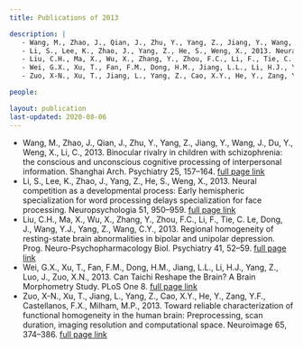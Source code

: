 ```yaml
---
title: Publications of 2013

description: |
   - Wang, M., Zhao, J., Qian, J., Zhu, Y., Yang, Z., Jiang, Y., Wang, J., Du, Y., Weng, X., Li, C., 2013. Binocular rivalry in children with schizophrenia: the conscious and unconscious cognitive processing of interpersonal information. Shanghai Arch. Psychiatry 25, 157–164. [full page link](https://doi.org/10.3969/j.issn.1002-0829.2013.03.005)
   - Li, S., Lee, K., Zhao, J., Yang, Z., He, S., Weng, X., 2013. Neural competition as a developmental process: Early hemispheric specialization for word processing delays specialization for face processing. Neuropsychologia 51, 950–959. [full page link](https://doi.org/10.1016/j.neuropsychologia.2013.02.006)
   - Liu, C.H., Ma, X., Wu, X., Zhang, Y., Zhou, F.C., Li, F., Tie, C. Le, Dong, J., Wang, Y.J., Yang, Z., Wang, C.Y., 2013. Regional homogeneity of resting-state brain abnormalities in bipolar and unipolar depression. Prog. Neuro-Psychopharmacology Biol. Psychiatry 41, 52–59. [full page link](https://doi.org/10.1016/j.pnpbp.2012.11.010)
   - Wei, G.X., Xu, T., Fan, F.M., Dong, H.M., Jiang, L.L., Li, H.J., Yang, Z., Luo, J., Zuo, X.N., 2013. Can Taichi Reshape the Brain? A Brain Morphometry Study. PLoS One 8. [full page link](https://doi.org/10.1371/journal.pone.0061038)
   - Zuo, X-N., Xu, T., Jiang, L., Yang, Z., Cao, X.Y., He, Y., Zang, Y.F., Castellanos, F.X., Milham, M.P., 2013. Toward reliable characterization of functional homogeneity in the human brain: Preprocessing, scan duration, imaging resolution and computational space. Neuroimage 65, 374–386. [full page link](https://doi.org/10.1016/j.neuroimage.2012.10.017)

people:

layout: publication
last-updated: 2020-08-06
---
```


- Wang, M., Zhao, J., Qian, J., Zhu, Y., Yang, Z., Jiang, Y., Wang, J., Du, Y., Weng, X., Li, C., 2013. Binocular rivalry in children with schizophrenia: the conscious and unconscious cognitive processing of interpersonal information. Shanghai Arch. Psychiatry 25, 157–164. [full page link](https://doi.org/10.3969/j.issn.1002-0829.2013.03.005)
- Li, S., Lee, K., Zhao, J., Yang, Z., He, S., Weng, X., 2013. Neural competition as a developmental process: Early hemispheric specialization for word processing delays specialization for face processing. Neuropsychologia 51, 950–959. [full page link](https://doi.org/10.1016/j.neuropsychologia.2013.02.006)
- Liu, C.H., Ma, X., Wu, X., Zhang, Y., Zhou, F.C., Li, F., Tie, C. Le, Dong, J., Wang, Y.J., Yang, Z., Wang, C.Y., 2013. Regional homogeneity of resting-state brain abnormalities in bipolar and unipolar depression. Prog. Neuro-Psychopharmacology Biol. Psychiatry 41, 52–59. [full page link](https://doi.org/10.1016/j.pnpbp.2012.11.010)
- Wei, G.X., Xu, T., Fan, F.M., Dong, H.M., Jiang, L.L., Li, H.J., Yang, Z., Luo, J., Zuo, X.N., 2013. Can Taichi Reshape the Brain? A Brain Morphometry Study. PLoS One 8. [full page link](https://doi.org/10.1371/journal.pone.0061038)
- Zuo, X-N., Xu, T., Jiang, L., Yang, Z., Cao, X.Y., He, Y., Zang, Y.F., Castellanos, F.X., Milham, M.P., 2013. Toward reliable characterization of functional homogeneity in the human brain: Preprocessing, scan duration, imaging resolution and computational space. Neuroimage 65, 374–386. [full page link](https://doi.org/10.1016/j.neuroimage.2012.10.017)
